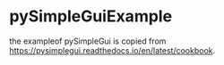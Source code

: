 # pySimpleGuiExample
the exampleof pySimpleGui is copied from https://pysimplegui.readthedocs.io/en/latest/cookbook.
